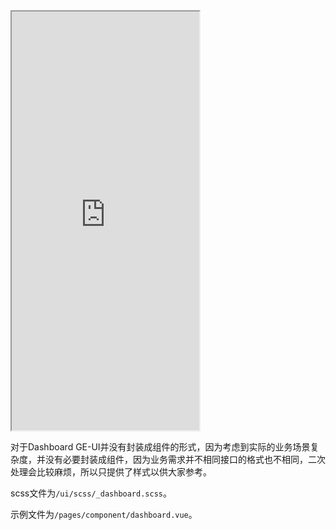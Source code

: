<div class="simulator">
    <iframe src="https://jamechou.github.io/geui-h5/#/pages/component/dashboard" height="670px"></iframe>
</div>

对于Dashboard GE-UI并没有封装成组件的形式，因为考虑到实际的业务场景复杂度，并没有必要封装成组件，因为业务需求并不相同接口的格式也不相同，二次处理会比较麻烦，所以只提供了样式以供大家参考。

scss文件为`/ui/scss/_dashboard.scss`。

示例文件为`/pages/component/dashboard.vue`。